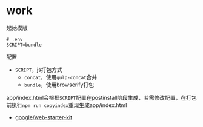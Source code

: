 # work

起始模版

~~~
# .env
SCRIPT=bundle
~~~
配置

+ `SCRIPT`，js打包方式
  + `concat`，使用`gulp-concat`合并
  + `bundle`，使用browserify打包

app/index.html会根据`SCRIPT`配置在postinstall阶段生成，若需修改配置，在打包前执行`npm run copyindex`重现生成app/index.html

+ [google/web-starter-kit](https://github.com/google/web-starter-kit "google/web-starter-kit")
